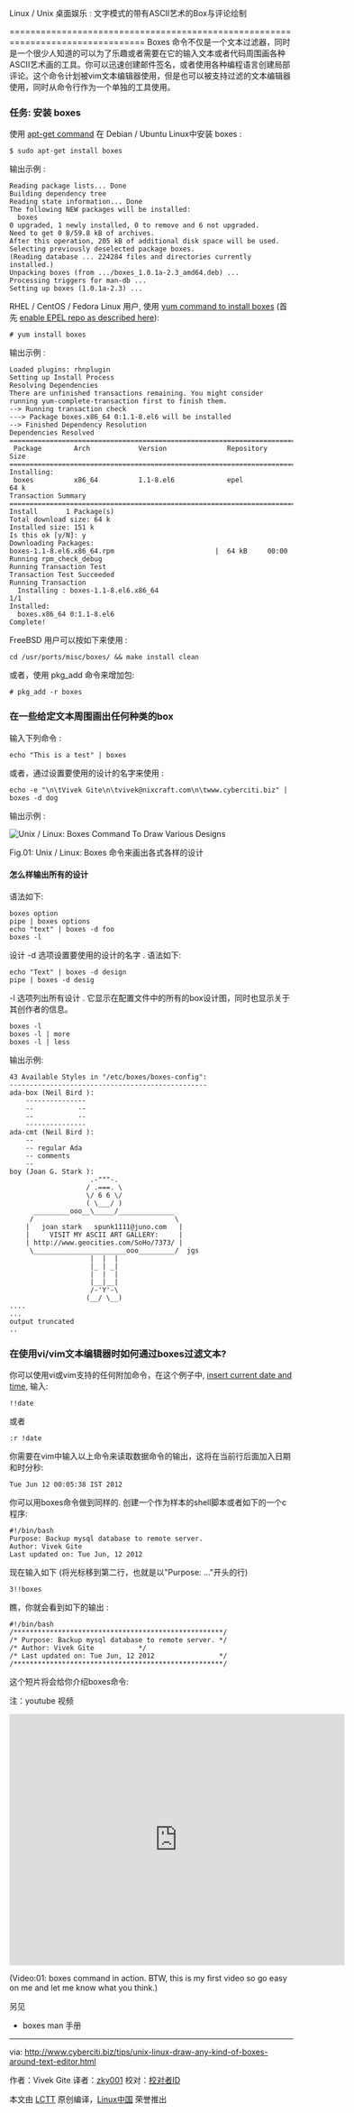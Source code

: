 
Linux / Unix 桌面娱乐 :
文字模式的带有ASCII艺术的Box与评论绘制

================================================================================
Boxes 命令不仅是一个文本过滤器，同时是一个很少人知道的可以为了乐趣或者需要在它的输入文本或者代码周围画各种ASCII艺术画的工具。你可以迅速创建邮件签名，或者使用各种编程语言创建局部评论。这个命令计划被vim文本编辑器使用，但是也可以被支持过滤的文本编辑器使用，同时从命令行作为一个单独的工具使用。


### 任务: 安装 boxes ###

使用 [apt-get command][1] 在 Debian / Ubuntu Linux中安装 boxes  :

    $ sudo apt-get install boxes

输出示例 :

    Reading package lists... Done
    Building dependency tree
    Reading state information... Done
    The following NEW packages will be installed:
      boxes
    0 upgraded, 1 newly installed, 0 to remove and 6 not upgraded.
    Need to get 0 B/59.8 kB of archives.
    After this operation, 205 kB of additional disk space will be used.
    Selecting previously deselected package boxes.
    (Reading database ... 224284 files and directories currently installed.)
    Unpacking boxes (from .../boxes_1.0.1a-2.3_amd64.deb) ...
    Processing triggers for man-db ...
    Setting up boxes (1.0.1a-2.3) ...

RHEL / CentOS / Fedora Linux 用户, 使用 [yum command to install boxes][2] (首先 [enable EPEL repo as described here][3]):

    # yum install boxes

输出示例 :

    Loaded plugins: rhnplugin
    Setting up Install Process
    Resolving Dependencies
    There are unfinished transactions remaining. You might consider running yum-complete-transaction first to finish them.
    --> Running transaction check
    ---> Package boxes.x86_64 0:1.1-8.el6 will be installed
    --> Finished Dependency Resolution
    Dependencies Resolved
    ==========================================================================
     Package        Arch            Version               Repository     Size
    ==========================================================================
    Installing:
     boxes          x86_64          1.1-8.el6             epel           64 k
    Transaction Summary
    ==========================================================================
    Install       1 Package(s)
    Total download size: 64 k
    Installed size: 151 k
    Is this ok [y/N]: y
    Downloading Packages:
    boxes-1.1-8.el6.x86_64.rpm                         |  64 kB     00:00
    Running rpm_check_debug
    Running Transaction Test
    Transaction Test Succeeded
    Running Transaction
      Installing : boxes-1.1-8.el6.x86_64                                 1/1
    Installed:
      boxes.x86_64 0:1.1-8.el6
    Complete!

FreeBSD 用户可以按如下来使用 :

    cd /usr/ports/misc/boxes/ && make install clean

或者，使用  pkg_add 命令来增加包:

    # pkg_add -r boxes

### 在一些给定文本周围画出任何种类的box ###

输入下列命令 :

    echo "This is a test" | boxes

或者，通过设置要使用的设计的名字来使用 :

    echo -e "\n\tVivek Gite\n\tvivek@nixcraft.com\n\twww.cyberciti.biz" | boxes -d dog

输出示例 :

![Unix / Linux: Boxes Command To Draw Various Designs](http://s0.cyberciti.org/uploads/l/tips/2012/06/unix-linux-boxes-draw-dog-design.png)

Fig.01: Unix / Linux: Boxes 命令来画出各式各样的设计 

#### 怎么样输出所有的设计 ####

语法如下:

    boxes option
    pipe | boxes options
    echo "text" | boxes -d foo
    boxes -l
 
设计 -d 选项设置要使用的设计的名字 . 语法如下:


    echo "Text" | boxes -d design
    pipe | boxes -d desig

-l 选项列出所有设计 . 它显示在配置文件中的所有的box设计图，同时也显示关于其创作者的信息。
 

    boxes -l
    boxes -l | more
    boxes -l | less

输出示例:		

    43 Available Styles in "/etc/boxes/boxes-config":
    -------------------------------------------------
    ada-box (Neil Bird ):
        ---------------
        --           --
        --           --
        ---------------
    ada-cmt (Neil Bird ):
        --
        -- regular Ada
        -- comments
        --
    boy (Joan G. Stark ):
                        .-"""-.
                       / .===. \
                       \/ 6 6 \/
                       ( \___/ )
          _________ooo__\_____/______________
         /                                   \
        |   joan stark   spunk1111@juno.com   |
        |     VISIT MY ASCII ART GALLERY:     |
        | http://www.geocities.com/SoHo/7373/ |
         \_______________________ooo_________/  jgs
                        |  |  |
                        |_ | _|
                        |  |  |
                        |__|__|
                        /-'Y'-\
                       (__/ \__)
    ....
    ...
    output truncated
    ..

### 在使用vi/vim文本编辑器时如何通过boxes过滤文本? ###

你可以使用vi或vim支持的任何附加命令，在这个例子中, [insert current date and time][4], 输入:

    !!date

或者

    :r !date
你需要在vim中输入以上命令来读取数据命令的输出，这将在当前行后面加入日期和时分秒:

    Tue Jun 12 00:05:38 IST 2012

你可以用boxes命令做到同样的. 创建一个作为样本的shell脚本或者如下的一个c程序:


    #!/bin/bash
    Purpose: Backup mysql database to remote server.
    Author: Vivek Gite
    Last updated on: Tue Jun, 12 2012

现在输入如下 (将光标移到第二行，也就是以"Purpose: ..."开头的行)

    3!!boxes

瞧，你就会看到如下的输出 :

    #!/bin/bash
    /****************************************************/
    /* Purpose: Backup mysql database to remote server. */
    /* Author: Vivek Gite           */
    /* Last updated on: Tue Jun, 12 2012                */
    /****************************************************/
这个短片将会给你介绍boxes命令:

注：youtube 视频
<iframe width="595" height="446" frameborder="0" src="http://www.youtube.com/embed/glzXjNvrYOc?rel=0"></iframe>

(Video:01: boxes command in action. BTW, this is my first video so go easy on me and let me know what you think.)

另见

- boxes man 手册

--------------------------------------------------------------------------------

via: http://www.cyberciti.biz/tips/unix-linux-draw-any-kind-of-boxes-around-text-editor.html

作者：Vivek Gite 
译者：[zky001](https://github.com/zky001)
校对：[校对者ID](https://github.com/校对者ID)

本文由 [LCTT](https://github.com/LCTT/TranslateProject) 原创编译，[Linux中国](https://linux.cn/) 荣誉推出

[1]:http://www.cyberciti.biz/tips/linux-debian-package-management-cheat-sheet.html
[2]:http://www.cyberciti.biz/faq/rhel-centos-fedora-linux-yum-command-howto/
[3]:http://www.cyberciti.biz/faq/fedora-sl-centos-redhat6-enable-epel-repo/
[4]:http://www.cyberciti.biz/faq/vim-inserting-current-date-time-under-linux-unix-osx/
